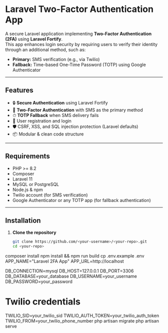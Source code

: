 # Laravel Two-Factor Authentication App

A secure Laravel application implementing **Two-Factor Authentication (2FA)** using **Laravel Fortify**.  
This app enhances login security by requiring users to verify their identity through an additional method, such as:

- **Primary:** SMS verification (e.g., via Twilio)
- **Fallback:** Time-based One-Time Password (TOTP) using Google Authenticator

---

## Features

- 🔒 **Secure Authentication** using Laravel Fortify
- 📱 **Two-Factor Authentication** with SMS as the primary method
- ⏱ **TOTP Fallback** when SMS delivery fails
- 👤 User registration and login
- 🛡 CSRF, XSS, and SQL injection protection (Laravel defaults)
- 📦 Modular & clean code structure

---

## Requirements

- PHP >= 8.2
- Composer
- Laravel 11
- MySQL or PostgreSQL
- Node.js & npm
- Twilio account (for SMS verification)
- Google Authenticator or any TOTP app (for fallback authentication)

---

## Installation

1. **Clone the repository**
   ```bash
   git clone https://github.com/<your-username>/<your-repo>.git
   cd <your-repo>
composer install
npm install && npm run build
cp .env.example .env
APP_NAME="Laravel 2FA App"
APP_URL=http://localhost

DB_CONNECTION=mysql
DB_HOST=127.0.0.1
DB_PORT=3306
DB_DATABASE=your_database
DB_USERNAME=your_username
DB_PASSWORD=your_password

# Twilio credentials
TWILIO_SID=your_twilio_sid
TWILIO_AUTH_TOKEN=your_twilio_auth_token
TWILIO_FROM=your_twilio_phone_number
php artisan migrate
php artisan serve
